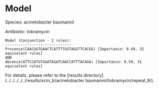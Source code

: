 
# Model

Species: acinetobacter baumannii

Antibiotic: tobramycin

```
Model (Conjunction - 2 rules):
------------------------------
Presence(CAACGGTGAACTCATTTTGGTAGGTTCACGG) [Importance: 0.49, 32 equivalent rules]
AND
Absence(ATTCCATGTGGATAGATCAACCATTTACAGA) [Importance: 0.59, 31 equivalent rules]

```

For details, please refer to the [results directory](../../../../../results/scm_b/acinetobacter baumannii/tobramycin/repeat_9/).

